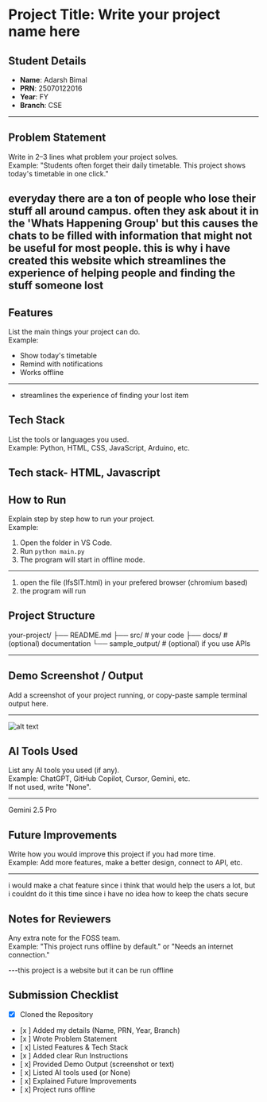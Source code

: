 # Project Title: Write your project name here

## Student Details
- **Name**: Adarsh Bimal 
- **PRN**: 25070122016  
- **Year**: FY  
- **Branch**: CSE  

---

## Problem Statement
Write in 2–3 lines what problem your project solves.  
Example: "Students often forget their daily timetable. This project shows today's timetable in one click."

everyday there are a ton of people who lose their stuff all around campus. often they ask about it in the 'Whats Happening Group' but this causes the chats to be filled with information that might not be useful for most people.
this is why i have created this website which streamlines the experience of helping people and 
finding the stuff someone lost
---

## Features
List the main things your project can do.  
Example:  
- Show today's timetable  
- Remind with notifications  
- Works offline 

---
- streamlines the experience of finding your lost item

## Tech Stack
List the tools or languages you used.  
Example: Python, HTML, CSS, JavaScript, Arduino, etc.

Tech stack- HTML, Javascript
---

## How to Run
Explain step by step how to run your project.  
Example:  
1. Open the folder in VS Code.  
2. Run `python main.py`  
3. The program will start in offline mode.

---
1. open the file (lfsSIT.html) in your prefered browser (chromium based)
2. the program will run 
## Project Structure

your-project/ ├── README.md ├── src/        # your code ├── docs/       # (optional) documentation └── sample_output/   # (optional) if you use APIs

---

## Demo Screenshot / Output
Add a screenshot of your project running, or copy-paste sample terminal output here.

---
![alt text](image.png)
## AI Tools Used
List any AI tools you used (if any).  
Example: ChatGPT, GitHub Copilot, Cursor, Gemini, etc.  
If not used, write "None".

---
Gemini 2.5 Pro

## Future Improvements
Write how you would improve this project if you had more time.  
Example: Add more features, make a better design, connect to API, etc.


---
i would make a chat feature since i think that would help the users a lot, but i couldnt do it this time since i have no idea how to keep the chats secure 

## Notes for Reviewers
Any extra note for the FOSS team.  
Example: "This project runs offline by default." or "Needs an internet connection."

---this project is a website but it can be run offline 

## Submission Checklist 
- [x] Cloned the Repository 
- [x ] Added my details (Name, PRN, Year, Branch)  
- [x ] Wrote Problem Statement  
- [ x] Listed Features & Tech Stack  
- [x ] Added clear Run Instructions  
- [ x] Provided Demo Output (screenshot or text)  
- [ x] Listed AI tools used (or None)  
- [ x] Explained Future Improvements  
- [ x] Project runs offline

